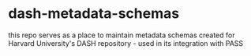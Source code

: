# dash-metadata-schemas
this repo serves as a place to maintain metadata schemas created for Harvard University's DASH repository  - used in its integration with PASS
